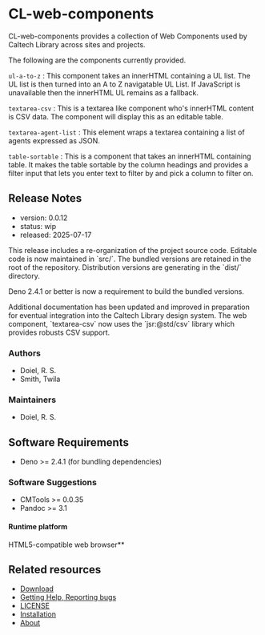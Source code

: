 

# CL-web-components

CL-web-components provides a collection of Web Components used by Caltech Library across sites and projects.

The following are the components currently provided.


`ul-a-to-z`
: This component takes an innerHTML containing a UL list. The UL list is then turned into an A to Z navigatable UL List. If JavaScript is unavailable then the innerHTML UL remains as a fallback.

`textarea-csv`
: This is a textarea like component who's innerHTML content is CSV data. The component will display this as an editable table. 

`textarea-agent-list`
: This element wraps a textarea containing a list of agents expressed as JSON. 

`table-sortable`
: This is a component that takes an innerHTML containing table. It makes the table sortable by the column headings and provides a filter input that lets you enter text to filter by and pick a column to filter on.

## Release Notes

- version: 0.0.12
- status: wip
- released: 2025-07-17

This release includes a re-organization of the project source code. Editable code is now maintained in &#x60;src/&#x60;.  The bundled versions
are retained in the root of the repository. Distribution versions are generating in the &#x60;dist/&#x60; directory.

Deno 2.4.1 or better is now a requirement to build the bundled versions.

Additional documentation has been updated and improved in preparation for eventual integration into the Caltech Library design system.
The web component, &#x60;textarea-csv&#x60; now uses the &#x60;jsr:@std/csv&#x60; library which provides robusts CSV support.


### Authors

- Doiel, R. S.
- Smith, Twila



### Maintainers

- Doiel, R. S.

## Software Requirements

- Deno &gt;&#x3D; 2.4.1 (for bundling dependencies)

### Software Suggestions

- CMTools &gt;&#x3D; 0.0.35
- Pandoc &gt;&#x3D; 3.1

#### Runtime platform

HTML5-compatible web browser**

## Related resources


- [Download](https://github.com/caltechlibrary/CL-web-components/releases)
- [Getting Help, Reporting bugs](https://github.com/caltechlibrary/CL-web-components/issues)
- [LICENSE](https://caltechlibrary.github.io/CL-web-components/LICENSE)
- [Installation](INSTALL.md)
- [About](about.md)


